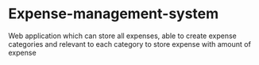 # Expense-management-system
Web application which can store all expenses, able to create expense categories and relevant to each category to store expense with amount of expense
